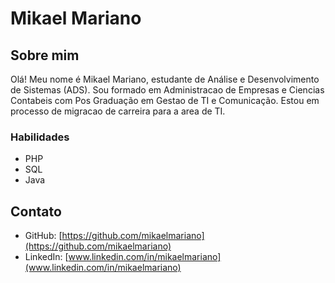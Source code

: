 # Mikael Mariano

## Sobre mim
Olá! Meu nome é Mikael Mariano, estudante de Análise e Desenvolvimento de Sistemas (ADS). Sou formado em Administracao de Empresas e Ciencias Contabeis com Pos Graduação em Gestao de TI e Comunicação. Estou em processo de migracao de carreira para a area de TI.

### Habilidades

- PHP
- SQL
- Java

## Contato

- GitHub: [https://github.com/mikaelmariano](https://github.com/mikaelmariano)
- LinkedIn: [www.linkedin.com/in/mikaelmariano](www.linkedin.com/in/mikaelmariano)